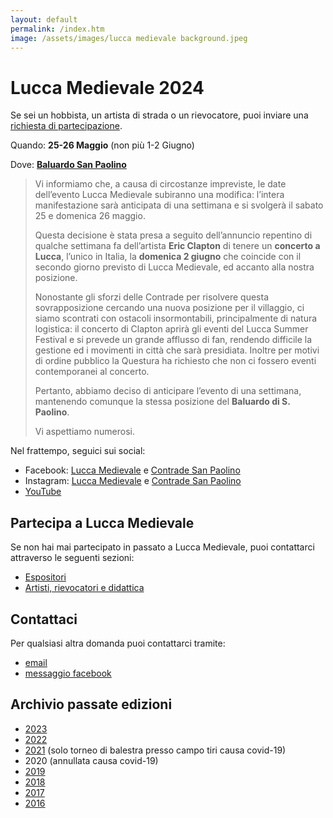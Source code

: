 ```yaml
---
layout: default
permalink: /index.htm
image: /assets/images/lucca medievale background.jpeg
---
```

# Lucca Medievale 2024

Se sei un hobbista, un artista di strada o un rievocatore, puoi inviare una
[richiesta di partecipazione](#partecipa-a-lucca-medievale).

Quando: **25-26 Maggio** (non più 1-2 Giugno)

Dove: [**Baluardo San Paolino**](https://goo.gl/maps/6ytTUxrdXRfRdcxa9)

> Vi informiamo che, a causa di circostanze impreviste, le date dell’evento
> Lucca Medievale subiranno una modifica: l’intera manifestazione sarà
> anticipata di una settimana e si svolgerà il sabato 25 e domenica 26 maggio.
>
> Questa decisione è stata presa a seguito dell’annuncio repentino di qualche
> settimana fa dell’artista **Eric Clapton** di tenere un **concerto a Lucca**,
> l’unico in Italia, la **domenica 2 giugno** che coincide con il secondo giorno
> previsto di Lucca Medievale, ed accanto alla nostra posizione.
>
> Nonostante gli sforzi delle Contrade per risolvere questa sovrapposizione
> cercando una nuova posizione per il villaggio, ci siamo scontrati con ostacoli
> insormontabili, principalmente di natura logistica: il concerto di Clapton
> aprirà gli eventi del Lucca Summer Festival e si prevede un grande afflusso di
> fan, rendendo difficile la gestione ed i movimenti in città che sarà
> presidiata. Inoltre per motivi di ordine pubblico la Questura ha richiesto che
> non ci fossero eventi contemporanei al concerto.
>
> Pertanto, abbiamo deciso di anticipare l’evento di una settimana, mantenendo
> comunque la stessa posizione del **Baluardo di S. Paolino**.
>
> Vi aspettiamo numerosi.

Nel frattempo, seguici sui social:

* Facebook: [Lucca Medievale](https://www.facebook.com/luccamedievale/) e [Contrade San Paolino](https://www.facebook.com/consanpaolino)
* Instagram: [Lucca Medievale](https://www.instagram.com/luccamedievale/) e [Contrade San Paolino](https://www.instagram.com/consanpaolino/)
* [YouTube](https://www.youtube.com/playlist?list=PLGmFjg-_N7COfovMy0z5-9uYcLXp1Tec-)

## Partecipa a Lucca Medievale

Se non hai mai partecipato in passato a Lucca Medievale, puoi contattarci
attraverso le seguenti sezioni:

* [Espositori](villaggio-medievale.md)
* [Artisti, rievocatori e didattica](partecipa.md)

## Contattaci

Per qualsiasi altra domanda puoi contattarci tramite:

* [email](mailto:luccamedievale@consanpaolino.org)
* [messaggio facebook](https://www.facebook.com/luccamedievale/)

## Archivio passate edizioni

* [2023](2023.md)
* [2022](2022.md)
* [2021](2021.md) (solo torneo di balestra presso campo tiri causa covid-19)
* 2020 (annullata causa covid-19)
* [2019](2019.md)
* [2018](2018.md)
* [2017](2017.md)
* [2016](2016.md)
